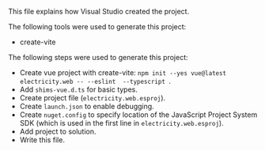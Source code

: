 This file explains how Visual Studio created the project.

The following tools were used to generate this project:
- create-vite

The following steps were used to generate this project:
- Create vue project with create-vite: `npm init --yes vue@latest electricity.web -- --eslint  --typescript `.
- Add `shims-vue.d.ts` for basic types.
- Create project file (`electricity.web.esproj`).
- Create `launch.json` to enable debugging.
- Create `nuget.config` to specify location of the JavaScript Project System SDK (which is used in the first line in `electricity.web.esproj`).
- Add project to solution.
- Write this file.
